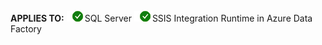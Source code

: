 <Token>**APPLIES TO:** ![Yes](media/yes2.png)SQL Server ![Yes](media/yes2.png)SSIS Integration Runtime in Azure Data Factory</Token>
